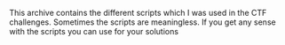 This archive contains the different scripts which I was used in the CTF challenges. Sometimes the scripts are meaningless. If you get any sense with the scripts you can use for your solutions 

